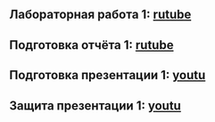 ## Лабораторная работа 1: [rutube](https://rutube.ru/video/private/55b2b8a8a22cf19cf4276bb1c662b396/?p=U09gf4nxHwPRLZ1f_wpG9Q)
## Подготовка отчёта 1: [rutube](https://rutube.ru/video/private/55b2b8a8a22cf19cf4276bb1c662b396/?p=U09gf4nxHwPRLZ1f_wpG9Q)
## Подготовка презентации 1: [youtu](https://youtu.be/Nplhg-Xm970)
## Защита презентации 1: [youtu](https://youtu.be/Nplhg-Xm970)